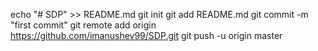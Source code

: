 echo "# SDP" >> README.md
git init
git add README.md
git commit -m "first commit"
git remote add origin https://github.com/imanushev99/SDP.git
git push -u origin master
                
